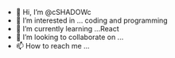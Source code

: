 - 👋 Hi, I’m @cSHADOWc
- 👀 I’m interested in ... coding and programming
- 🌱 I’m currently learning ...React
- 💞️ I’m looking to collaborate on ...
- 📫 How to reach me ...

<!---
cSHADOWc/cSHADOWc is a ✨ special ✨ repository because its `README.md` (this file) appears on your GitHub profile.
You can click the Preview link to take a look at your changes.
--->
